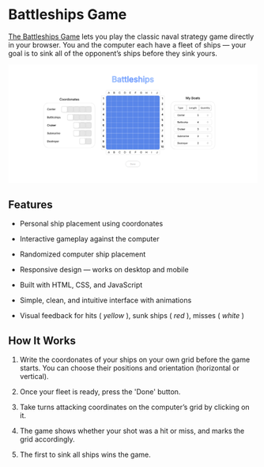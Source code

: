 # **Battleships Game**
[The Battleships Game](https://loremispum2k8.github.io/battleship/) lets you play the classic naval strategy game directly in your browser.
You and the computer each have a fleet of ships — your goal is to sink all of the opponent’s ships before they sink yours.

![Boat positioning desktop](/screnshots/screenshot.png)

## **Features**

- Personal ship placement using coordonates

- Interactive gameplay against the computer

- Randomized computer ship placement

- Responsive design — works on desktop and mobile

- Built with HTML, CSS, and JavaScript

- Simple, clean, and intuitive interface with animations

- Visual feedback for hits ( _yellow_ ), sunk ships ( _red_ ), misses ( _white_ )

## **How It Works**

1. Write the coordonates of your ships on your own grid before the game starts.
You can choose their positions and orientation (horizontal or vertical).

2. Once your fleet is ready, press the 'Done' button.

3. Take turns attacking coordinates on the computer’s grid by clicking on it.

4. The game shows whether your shot was a hit or miss, and marks the grid accordingly.

5. The first to sink all ships wins the game.